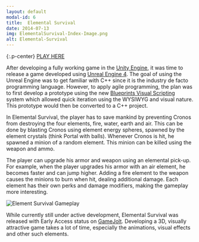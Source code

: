 ```yaml
---
layout: default
modal-id: 6
title:  Elemental Survival
date: 2014-07-13
img: ElementalSurvival-Index-Image.png
alt: Elemental-Survival
---
```


{:.p-center}
[PLAY HERE][gamejolt-elemental-survival]

After developing a fully working game in the [Unity Engine][unity-3d], it was time to release a game developed using [Unreal Engine 4][unreal-engine-4]. The goal of using the Unreal Engine was to get familiar with C++ since it is the industry de facto programming language. However, to apply agile programming, the plan was to first develop a prototype using the new [Blueprints Visual Scripting][blueprints] system which allowed quick iteration using the WYSIWYG and visual nature. This prototype would then be converted to a C++ project.

In Elemental Survival, the player has to save mankind by preventing Cronos from destroying the four elements, fire, water, earth and air. This can be done by blasting Cronos using element energy spheres, spawned by the element crystals (think Portal with balls). Whenever Cronos is hit, he spawned a minion of a random element. This minion can be killed using the weapon and ammo.

The player can upgrade his armor and weapon using an elemental pick-up. For example, when the player upgrades his armor with an air element, he becomes faster and can jump higher. Adding a fire element to the weapon causes the minions to burn when hit, dealing additional damage. Each element has their own perks and damage modifiers, making the gameplay more interesting.

<img src="{{ site.baseurl }}/assets/images/elemental_survival/Ingame.png" class="img-responsive img-centered" alt="Element Survival Gameplay">

While currently still under active development, Elemental Survival was released with Early Access status on [GameJolt][gamejolt-elemental-survival]. Developing a 3D, visually attractive game takes a lot of time, especially the animations, visual effects and other such elements.

[gamejolt-elemental-survival]: https://gamejolt.com/games/elemental_survival/278090#close
[unity-3d]: https://unity3d.com/unity
[blueprints]: https://docs.unrealengine.com/latest/INT/Engine/Blueprints/
[unreal-engine-4]: https://www.unrealengine.com/what-is-unreal-engine-4
